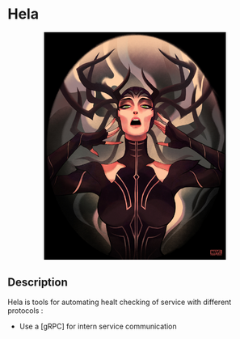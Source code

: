 # Hela

<p align="center"><img src="images/hela.png" width="360"></p>


## Description

Hela is tools for automating healt checking of service with different protocols :
- Use a [gRPC] for intern service communication 